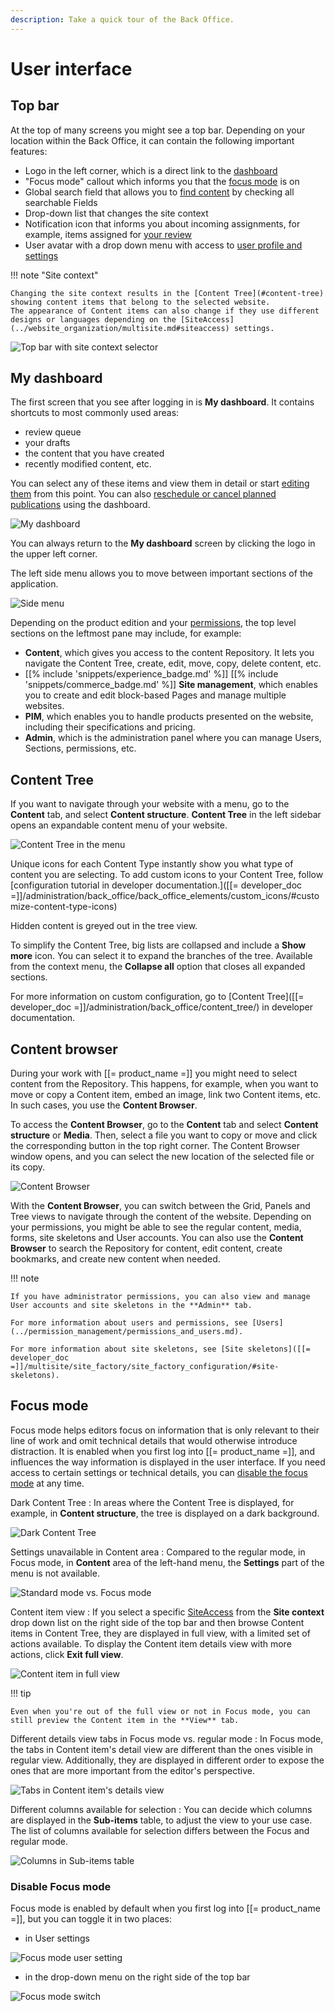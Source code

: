 ```yaml
---
description: Take a quick tour of the Back Office.
---
```


# User interface

## Top bar

At the top of many screens you might see a top bar.
Depending on your location within the Back Office, it can contain the following important features:

- Logo in the left corner, which is a direct link to the [dashboard](#my-dashboard)
- "Focus mode" callout which informs you that the [focus mode](#focus-mode) is on
- Global search field that allows you to [find content](../search/search_for_content.md) by checking all searchable Fields
- Drop-down list that changes the site context
- Notification icon that informs you about incoming assignments, for example, items assigned for [your review](../content_management/workflow_management/editorial_workflow.md#review-queue)
- User avatar with a drop down menu with access to [user profile and settings](get_started.md#edit-user-profile)

!!! note "Site context"

    Changing the site context results in the [Content Tree](#content-tree) showing content items that belong to the selected website.
    The appearance of Content items can also change if they use different designs or languages depending on the [SiteAccess](../website_organization/multisite.md#siteaccess) settings.

![Top bar with site context selector](img/top_bar.png "Top bar with site context selector")

## My dashboard

The first screen that you see after logging in is **My dashboard**. 
It contains shortcuts to most commonly used areas:

- review queue
- your drafts
- the content that you have created
- recently modified content, etc.

You can select any of these items and view them in detail or start [editing them](create_edit_content_items.md) from this point.
You can also [reschedule or cancel planned publications](../content_management/schedule_publishing.md#reschedule_or_cancel_publications) using the dashboard.

![My dashboard](img/dashboard.png "My dashboard")

You can always return to the **My dashboard** screen by clicking the logo in the upper left corner.

The left side menu allows you to move between important sections of the application.

![Side menu](img/side_menu.png "Side menu")

Depending on the product edition and your [permissions](../permission_management/permission_system.md), the top level sections on the leftmost pane may include, for example:

- **Content**, which gives you access to the content Repository.
It lets you navigate the Content Tree, create, edit, move, copy, delete content, etc.
- [[% include 'snippets/experience_badge.md' %]] [[% include 'snippets/commerce_badge.md' %]] **Site management**, which enables you to create and edit block-based Pages and manage multiple websites.
- **PIM**, which enables you to handle products presented on the website, including their specifications and pricing.
- **Admin**, which is the administration panel where you can manage Users, Sections, permissions, etc.

## Content Tree

If you want to navigate through your website with a menu, go to the **Content** tab, and select **Content structure**.
**Content Tree** in the left sidebar opens an expandable content menu of your website.

![Content Tree in the menu](img/left_menu_tree.png "Content Tree in the menu")

Unique icons for each Content Type instantly show you what type of content you are selecting. To add custom icons to your Content Tree, follow [configuration tutorial in developer documentation.]([[= developer_doc =]]/administration/back_office/back_office_elements/custom_icons/#customize-content-type-icons)

Hidden content is greyed out in the tree view.

To simplify the Content Tree, big lists are collapsed and include a **Show more** icon. 
You can select it to expand the branches of the tree.
Available from the context menu, the **Collapse all** option that closes all expanded sections.

For more information on custom configuration, go to [Content Tree]([[= developer_doc =]]/administration/back_office/content_tree/) in developer documentation.

## Content browser

During your work with [[= product_name =]] you might need to select content from the Repository.
This happens, for example, when you want to move or copy a Content item, embed an image, link two Content items, etc.
In such cases, you use the **Content Browser**.

To access the **Content Browser**, go to the **Content** tab and select **Content structure** or **Media**.
Then, select a file you want to copy or move and click the corresponding button in the top right corner.
The Content Browser window opens, and you can select the new location of the selected file or its copy.

![Content Browser](img/udw.png "Content Browser")

With the **Content Browser**, you can switch between the Grid, Panels and Tree views to navigate through the content of the website.
Depending on your permissions, you might be able to see the regular content, media, forms, site skeletons and User accounts.
You can also use the **Content Browser** to search the Repository for content, edit content, create bookmarks, and create new content when needed.

!!! note

    If you have administrator permissions, you can also view and manage User accounts and site skeletons in the **Admin** tab.

    For more information about users and permissions, see [Users](../permission_management/permissions_and_users.md).

    For more information about site skeletons, see [Site skeletons]([[= developer_doc =]]/multisite/site_factory/site_factory_configuration/#site-skeletons).

## Focus mode

Focus mode helps editors focus on information that is only relevant to their line of work and omit technical details that would otherwise introduce distraction.
It is enabled when you first log into [[= product_name =]], and influences the way information is displayed in the user interface.
If you need access to certain settings or technical details, you can [disable the focus mode](#disable-focus-mode) at any time.

Dark Content Tree
: In areas where the Content Tree is displayed, for example, in **Content structure**, the tree is displayed on a dark background.

![Dark Content Tree](img/FM_dark_content_tree.png "Dark Content Tree")

Settings unavailable in Content area
: Compared to the regular mode, in Focus mode, in **Content** area of the left-hand menu, the **Settings** part of the menu is not available.

![Standard mode vs. Focus mode](img/FM_menu_settings.png "Content menu in standard mode vs. Focus mode")

Content item view
: If you select a specific [SiteAccess](translate_content.md#siteaccess) from the **Site context** drop down list on the right side of the top bar and then browse Content items in Content Tree, they are displayed in full view, with a limited set of actions available.
To display the Content item details view with more actions, click **Exit full view**.

![Content item in full view](img/FM_content_item_full_view.png "Content item in full view")

!!! tip

    Even when you're out of the full view or not in Focus mode, you can still preview the Content item in the **View** tab.

Different details view tabs in Focus mode vs. regular mode
: In Focus mode, the tabs in Content item's detail view are different than the ones visible in regular view.
Additionally, they are displayed in different order to expose the ones that are more important from the editor's perspective.

![Tabs in Content item's details view](img/FM_content_item_tabs_comparison.png "Content item tabs in standard mode vs. Focus mode")

Different columns available for selection
: You can decide which columns are displayed in the **Sub-items** table, to adjust the view to your use case.
The list of columns available for selection differs between the Focus and regular mode.

![Columns in Sub-items table](img/FM_subitems_column_list_comparison.png "Sub-items table columns in standard mode vs. Focus mode")

### Disable Focus mode

Focus mode is enabled by default when you first log into [[= product_name =]], but you can toggle it in two places:

- in User settings

![Focus mode user setting](img/FM_user_settings.png "Focus mode user setting")

- in the drop-down menu on the right side of the top bar

![Focus mode switch](img/FM_switch.png "Focus mode switch")